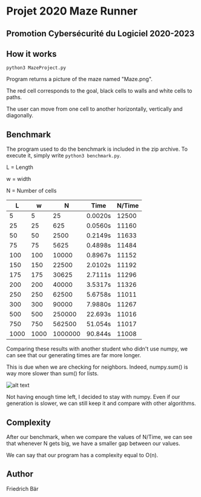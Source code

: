 # Projet 2020 Maze Runner

## Promotion Cybersécurité du Logiciel 2020-2023

## How it works

`python3 MazeProject.py`

Program returns a picture of the maze named "Maze.png".

The red cell corresponds to the goal, black cells to walls and white cells to paths.

The user can move from one cell to another horizontally, vertically and diagonally.

## Benchmark

The program used to do the benchmark is included in the zip archive. To execute it, simply write `python3 benchmark.py`.

L = Length

w = width

N = Number of cells

| L | w   |N      | Time  | N/Time |
|---|-----|-------|-------|--------|
|5  |5    |25     |0.0020s|12500   |
|25 |25   |625    |0.0560s|11160   |
|50 |50   |2500   |0.2149s|11633   |
|75 |75   |5625   |0.4898s|11484   |
|100|100  |10000  |0.8967s|11152   |
|150|150  |22500  |2.0102s|11192   |
|175|175  |30625  |2.7111s|11296   |
|200|200  |40000  |3.5317s|11326   |
|250|250  |62500  |5.6758s|11011   |
|300|300  |90000  |7.9880s|11267   |
|500|500  |250000 |22.693s|11016   |
|750|750  |562500 |51.054s|11017   |
|1000|1000|1000000|90.844s|11008   |

Comparing these results with another student who didn't use numpy, we can see that our generating times are far more longer.

This is due when we are checking for neighbors. Indeed, numpy.sum() is way more slower than sum() for lists.



![alt text](https://i.ibb.co/PgDhr9R/np.png "Speed Graph")

Not having enough time left, I decided to stay with numpy. Even if our generation is slower, we can still keep it and compare with other algorithms.


## Complexity

After our benchmark, when we compare the values of N/Time, we can see that whenever N gets big, we have a smaller gap between our values.

We can say that our program has a complexity equal to O(n).

## Author

Friedrich Bär